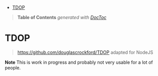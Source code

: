 

- [TDOP](#tdop)

> **Table of Contents**  *generated with [DocToc](http://doctoc.herokuapp.com/)*


# TDOP

> https://github.com/douglascrockford/TDOP adapted for NodeJS

**Note** This is work in progress and probably not very usable for a lot of people.



